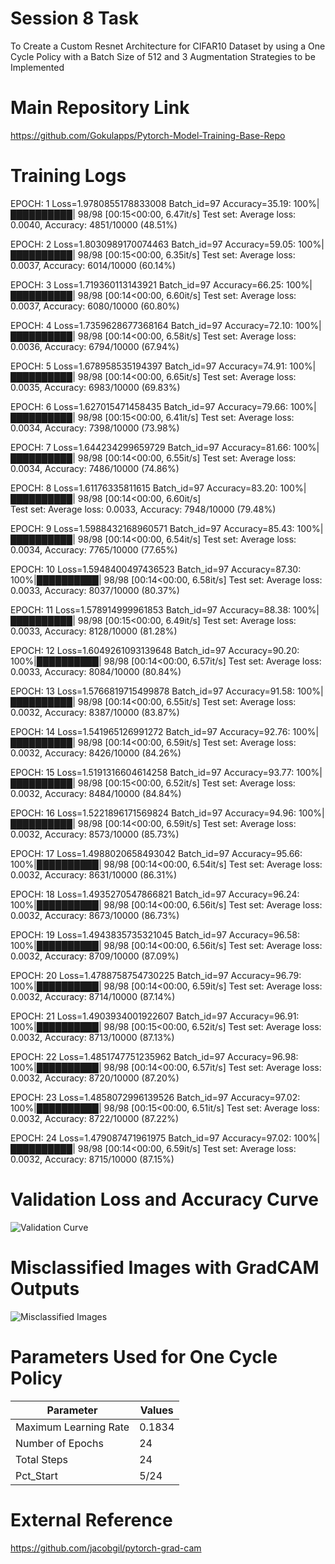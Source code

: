 # Session 8 Task 

To Create a Custom Resnet Architecture for CIFAR10 Dataset by using a One Cycle Policy with a Batch Size of 512 and 3 Augmentation Strategies to be Implemented

# Main Repository Link

https://github.com/Gokulapps/Pytorch-Model-Training-Base-Repo

# Training Logs 
EPOCH: 1
Loss=1.9780855178833008 Batch_id=97 Accuracy=35.19: 100%|██████████| 98/98 [00:15<00:00,  6.47it/s]
Test set: Average loss: 0.0040, Accuracy: 4851/10000 (48.51%)

EPOCH: 2
Loss=1.8030989170074463 Batch_id=97 Accuracy=59.05: 100%|██████████| 98/98 [00:15<00:00,  6.35it/s]
Test set: Average loss: 0.0037, Accuracy: 6014/10000 (60.14%)

EPOCH: 3
Loss=1.719360113143921 Batch_id=97 Accuracy=66.25: 100%|██████████| 98/98 [00:14<00:00,  6.60it/s] 
Test set: Average loss: 0.0037, Accuracy: 6080/10000 (60.80%)

EPOCH: 4
Loss=1.7359628677368164 Batch_id=97 Accuracy=72.10: 100%|██████████| 98/98 [00:14<00:00,  6.58it/s]
Test set: Average loss: 0.0036, Accuracy: 6794/10000 (67.94%)

EPOCH: 5
Loss=1.678958535194397 Batch_id=97 Accuracy=74.91: 100%|██████████| 98/98 [00:14<00:00,  6.65it/s] 
Test set: Average loss: 0.0035, Accuracy: 6983/10000 (69.83%)

EPOCH: 6
Loss=1.627015471458435 Batch_id=97 Accuracy=79.66: 100%|██████████| 98/98 [00:15<00:00,  6.41it/s] 
Test set: Average loss: 0.0034, Accuracy: 7398/10000 (73.98%)

EPOCH: 7
Loss=1.644234299659729 Batch_id=97 Accuracy=81.66: 100%|██████████| 98/98 [00:14<00:00,  6.55it/s] 
Test set: Average loss: 0.0034, Accuracy: 7486/10000 (74.86%)

EPOCH: 8
Loss=1.61176335811615 Batch_id=97 Accuracy=83.20: 100%|██████████| 98/98 [00:14<00:00,  6.60it/s]  
Test set: Average loss: 0.0033, Accuracy: 7948/10000 (79.48%)

EPOCH: 9
Loss=1.5988432168960571 Batch_id=97 Accuracy=85.43: 100%|██████████| 98/98 [00:14<00:00,  6.54it/s]
Test set: Average loss: 0.0034, Accuracy: 7765/10000 (77.65%)

EPOCH: 10
Loss=1.5948400497436523 Batch_id=97 Accuracy=87.30: 100%|██████████| 98/98 [00:14<00:00,  6.58it/s]
Test set: Average loss: 0.0033, Accuracy: 8037/10000 (80.37%)

EPOCH: 11
Loss=1.578914999961853 Batch_id=97 Accuracy=88.38: 100%|██████████| 98/98 [00:15<00:00,  6.49it/s] 
Test set: Average loss: 0.0033, Accuracy: 8128/10000 (81.28%)

EPOCH: 12
Loss=1.6049261093139648 Batch_id=97 Accuracy=90.20: 100%|██████████| 98/98 [00:14<00:00,  6.57it/s]
Test set: Average loss: 0.0033, Accuracy: 8084/10000 (80.84%)

EPOCH: 13
Loss=1.5766819715499878 Batch_id=97 Accuracy=91.58: 100%|██████████| 98/98 [00:14<00:00,  6.55it/s]
Test set: Average loss: 0.0032, Accuracy: 8387/10000 (83.87%)

EPOCH: 14
Loss=1.541965126991272 Batch_id=97 Accuracy=92.76: 100%|██████████| 98/98 [00:14<00:00,  6.59it/s] 
Test set: Average loss: 0.0032, Accuracy: 8426/10000 (84.26%)

EPOCH: 15
Loss=1.5191316604614258 Batch_id=97 Accuracy=93.77: 100%|██████████| 98/98 [00:15<00:00,  6.52it/s]
Test set: Average loss: 0.0032, Accuracy: 8484/10000 (84.84%)

EPOCH: 16
Loss=1.5221896171569824 Batch_id=97 Accuracy=94.96: 100%|██████████| 98/98 [00:14<00:00,  6.59it/s]
Test set: Average loss: 0.0032, Accuracy: 8573/10000 (85.73%)

EPOCH: 17
Loss=1.4988020658493042 Batch_id=97 Accuracy=95.66: 100%|██████████| 98/98 [00:14<00:00,  6.54it/s]
Test set: Average loss: 0.0032, Accuracy: 8631/10000 (86.31%)

EPOCH: 18
Loss=1.4935270547866821 Batch_id=97 Accuracy=96.24: 100%|██████████| 98/98 [00:14<00:00,  6.56it/s]
Test set: Average loss: 0.0032, Accuracy: 8673/10000 (86.73%)

EPOCH: 19
Loss=1.4943835735321045 Batch_id=97 Accuracy=96.58: 100%|██████████| 98/98 [00:14<00:00,  6.56it/s]
Test set: Average loss: 0.0032, Accuracy: 8709/10000 (87.09%)

EPOCH: 20
Loss=1.4788758754730225 Batch_id=97 Accuracy=96.79: 100%|██████████| 98/98 [00:14<00:00,  6.59it/s]
Test set: Average loss: 0.0032, Accuracy: 8714/10000 (87.14%)

EPOCH: 21
Loss=1.4903934001922607 Batch_id=97 Accuracy=96.91: 100%|██████████| 98/98 [00:15<00:00,  6.52it/s]
Test set: Average loss: 0.0032, Accuracy: 8713/10000 (87.13%)

EPOCH: 22
Loss=1.4851747751235962 Batch_id=97 Accuracy=96.98: 100%|██████████| 98/98 [00:14<00:00,  6.57it/s]
Test set: Average loss: 0.0032, Accuracy: 8720/10000 (87.20%)

EPOCH: 23
Loss=1.4858072996139526 Batch_id=97 Accuracy=97.02: 100%|██████████| 98/98 [00:15<00:00,  6.51it/s]
Test set: Average loss: 0.0032, Accuracy: 8722/10000 (87.22%)

EPOCH: 24
Loss=1.479087471961975 Batch_id=97 Accuracy=97.02: 100%|██████████| 98/98 [00:14<00:00,  6.59it/s] 
Test set: Average loss: 0.0032, Accuracy: 8715/10000 (87.15%)

# Validation Loss and Accuracy Curve 

![Validation Curve](https://user-images.githubusercontent.com/61132761/221253309-3b40e6be-f3a3-4a4a-8938-11bf2f8f7f57.jpg)

# Misclassified Images with GradCAM Outputs 

![Misclassified Images](https://user-images.githubusercontent.com/61132761/221252578-56128002-8d3f-4634-bdc3-8da3f23d4a0d.jpg)

# Parameters Used for One Cycle Policy 

|       Parameter         |         Values        |
|-------------------------|-----------------------|
|  Maximum Learning Rate  |         0.1834        |
|    Number of Epochs     |           24          |
|      Total Steps        |           24          |
|       Pct_Start         |          5/24         |

# External Reference 

https://github.com/jacobgil/pytorch-grad-cam
